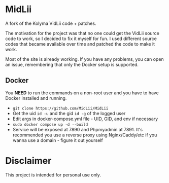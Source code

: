 # MidLii

A fork of the Kolyma VidLii code + patches. 

The motivation for the project was that no one could get the VidLii source code to work, so I decided to fix it myself for fun. I used different source codes that became available over time and patched the code to make it work.

Most of the site is already working. If you have any problems, you can open an issue, remembering that only the Docker setup is supported.

## Docker

You **NEED** to run the commands on a non-root user and you have to have Docker installed and running.

- `git clone https://github.com/MidLii/MidLii`
- Get the uid `id -u`  and the gid `id -g` of the logged user
- Edit args in docker-compose.yml file - UID, GID, and env if necessary
- `sudo docker compose up -d --build`
- Service will be exposed at 7890 and Phpmyadmin at 7891. It's recommended you use a reverse proxy using Nginx/Caddy/etc if you wanna use a domain - figure it out yourself

# Disclaimer
This project is intended for personal use only.